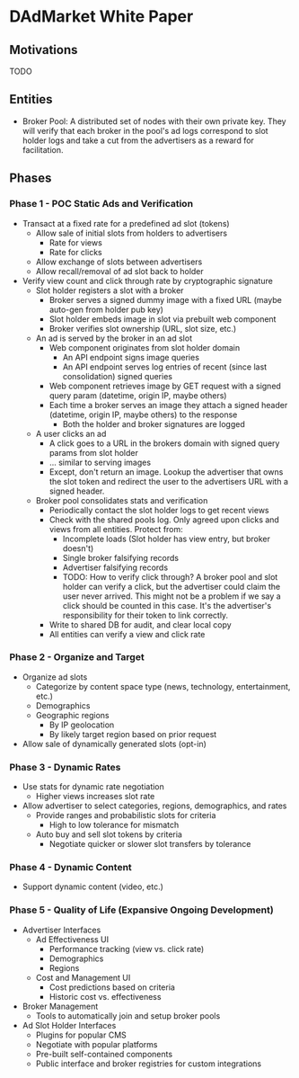 # DAdMarket White Paper

## Motivations

TODO

## Entities

- Broker Pool: A distributed set of nodes with their own private key. They will verify that each broker in the pool's ad logs correspond to slot holder logs and take a cut from the advertisers as a reward for facilitation.

## Phases

### Phase 1 - POC Static Ads and Verification

- Transact at a fixed rate for a predefined ad slot (tokens)
  - Allow sale of initial slots from holders to advertisers
    - Rate for views
    - Rate for clicks
  - Allow exchange of slots between advertisers
  - Allow recall/removal of ad slot back to holder
- Verify view count and click through rate by cryptographic signature
  - Slot holder registers a slot with a broker
    - Broker serves a signed dummy image with a fixed URL (maybe auto-gen from holder pub key)
    - Slot holder embeds image in slot via prebuilt web component
    - Broker verifies slot ownership (URL, slot size, etc.)
  - An ad is served by the broker in an ad slot
    - Web component originates from slot holder domain
      - An API endpoint signs image queries
      - An API endpoint serves log entries of recent (since last consolidation) signed queries
    - Web component retrieves image by GET request with a signed query param (datetime, origin IP, maybe others)
    - Each time a broker serves an image they attach a signed header (datetime, origin IP, maybe others) to the response
      - Both the holder and broker signatures are logged
  - A user clicks an ad
    - A click goes to a URL in the brokers domain with signed query params from slot holder
    - ... similar to serving images
    - Except, don't return an image. Lookup the advertiser that owns the slot token and redirect the user to the advertisers URL with a signed header.
  - Broker pool consolidates stats and verification
    - Periodically contact the slot holder logs to get recent views
    - Check with the shared pools log. Only agreed upon clicks and views from all entities. Protect from:
      - Incomplete loads (Slot holder has view entry, but broker doesn't)
      - Single broker falsifying records
      - Advertiser falsifying records
      - TODO: How to verify click through? A broker pool and slot holder can verify a click, but the advertiser could claim the user never arrived. This might not be a problem if we say a click should be counted in this case. It's the advertiser's responsibility for their token to link correctly.
    - Write to shared DB for audit, and clear local copy
    - All entities can verify a view and click rate

### Phase 2 - Organize and Target

- Organize ad slots
  - Categorize by content space type (news, technology, entertainment, etc.)
  - Demographics
  - Geographic regions
    - By IP geolocation
    - By likely target region based on prior request
- Allow sale of dynamically generated slots (opt-in)

### Phase 3 - Dynamic Rates

- Use stats for dynamic rate negotiation
  - Higher views increases slot rate
- Allow advertiser to select categories, regions, demographics, and rates
  - Provide ranges and probabilistic slots for criteria
    - High to low tolerance for mismatch
  - Auto buy and sell slot tokens by criteria
    - Negotiate quicker or slower slot transfers by tolerance

### Phase 4 - Dynamic Content

- Support dynamic content (video, etc.)

### Phase 5 - Quality of Life (Expansive Ongoing Development)

- Advertiser Interfaces
  - Ad Effectiveness UI
    - Performance tracking (view vs. click rate)
    - Demographics
    - Regions
  - Cost and Management UI
    - Cost predictions based on criteria
    - Historic cost vs. effectiveness
- Broker Management
  - Tools to automatically join and setup broker pools
- Ad Slot Holder Interfaces
  - Plugins for popular CMS
  - Negotiate with popular platforms
  - Pre-built self-contained components
  - Public interface and broker registries for custom integrations
